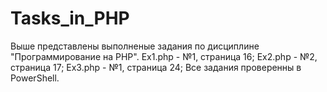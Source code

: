 # Tasks_in_PHP
Выше представлены выполненые задания по дисциплине "Программирование на PHP". 
Ex1.php - №1, страница 16;
Ex2.php - №2, страница 17;
Ex3.php - №1, страница 24;
Все задания проверенны в PowerShell.
